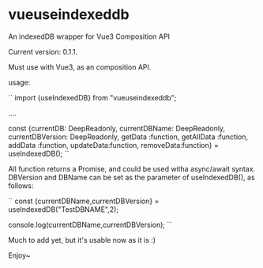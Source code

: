 # vueuseindexeddb
An indexedDB wrapper for Vue3 Composition API

Current version: 0.1.1.

Must use with Vue3, as an composition API.

usage:

``
import {useIndexedDB} from "vueuseindexeddb";

....

const {currentDB: DeepReadonly,
    currentDBName: DeepReadonly,
    currentDBVersion: DeepReadonly,
    getData :function,
    getAllData :function,
    addData :function,
    updateData:function,
    removeData:function} = useIndexedDB();
``

All function returns a Promise, and could be used witha async/await syntax.
DBVersion and DBName can be set as the parameter of useIndexedDB(), as follows:

``
const {currentDBName,currentDBVersion} = useIndexedDB("TestDBNAME",2);

console.log(currentDBName,currentDBVersion);
``

Much to add yet, but it's usable now as it is :)

Enjoy~
